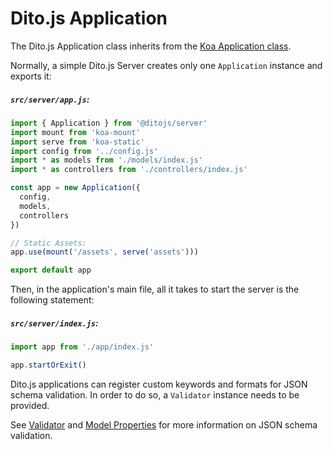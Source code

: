 # Dito.js Application

The Dito.js Application class inherits from the
[Koa Application class](http://koajs.com/#application).

Normally, a simple Dito.js Server creates only one `Application` instance and
exports it:

##### `src/server/app.js`:
```js
import { Application } from '@ditojs/server'
import mount from 'koa-mount'
import serve from 'koa-static'
import config from '../config.js'
import * as models from './models/index.js'
import * as controllers from './controllers/index.js'

const app = new Application({
  config,
  models,
  controllers
})

// Static Assets:
app.use(mount('/assets', serve('assets')))

export default app
```

Then, in the application's main file, all it takes to start the server is the
following statement:

##### `src/server/index.js`:
```js
import app from './app/index.js'

app.startOrExit()
```

Dito.js applications can register custom keywords and formats for JSON schema
validation. In order to do so, a `Validator` instance needs to be provided.

See [Validator](./validator.md) and [Model Properties](./models.md#properties)
for more information on JSON schema validation.
